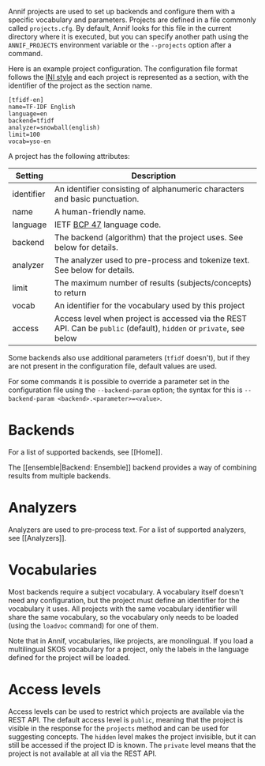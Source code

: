 Annif projects are used to set up backends and configure them with a specific vocabulary and parameters. Projects are defined in a file commonly called `projects.cfg`. By default, Annif looks for this file in the current directory where it is executed, but you can specify another path using the `ANNIF_PROJECTS` environment variable or the `--projects`  option after a command. 

Here is an example project configuration. The configuration file format follows the [INI style](https://en.wikipedia.org/wiki/INI_file) and each project is represented as a section, with the identifier of the project as the section name.

```
[tfidf-en]
name=TF-IDF English
language=en
backend=tfidf
analyzer=snowball(english)
limit=100
vocab=yso-en
```

A project has the following attributes:

| Setting    | Description |
| ---------- | ----------- |
| identifier | An identifier consisting of alphanumeric characters and basic punctuation. |
| name       | A human-friendly name. |
| language   | IETF [BCP 47](https://en.wikipedia.org/wiki/IETF_language_tag) language code. |
| backend    | The backend (algorithm) that the project uses. See below for details. |
| analyzer   | The analyzer used to pre-process and tokenize text. See below for details. |
| limit      | The maximum number of results (subjects/concepts) to return |
| vocab      | An identifier for the vocabulary used by this project |
| access     | Access level when project is accessed via the REST API. Can be `public` (default), `hidden` or `private`, see below

Some backends also use additional parameters (`tfidf` doesn't), but if they are not present in the configuration file, default values are used.

For some commands it is possible to override a parameter set in the configuration file using the `--backend-param` option; the  syntax for this is `--backend-param <backend>.<parameter>=<value>`.

# Backends

For a list of supported backends, see [[Home]].

The [[ensemble|Backend: Ensemble]] backend provides a way of combining results from multiple backends.
 
# Analyzers

Analyzers are used to pre-process text. For a list of supported analyzers, see [[Analyzers]].

# Vocabularies

Most backends require a subject vocabulary. A vocabulary itself doesn't need any configuration, but the project must define an identifier for the vocabulary it uses. All projects with the same vocabulary identifier will share the same vocabulary, so the vocabulary only needs to be loaded (using the `loadvoc` command) for one of them.

Note that in Annif, vocabularies, like projects, are monolingual. If you load a multilingual SKOS vocabulary for a project, only the labels in the language defined for the project will be loaded.

# Access levels

Access levels can be used to restrict which projects are available via the REST API. The default access level is `public`, meaning that the project is visible in the response for the `projects` method and can be used for suggesting concepts. The `hidden` level makes the project invisible, but it can still be accessed if the project ID is known. The `private` level means that the project is not available at all via the REST API.